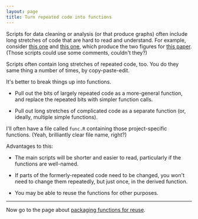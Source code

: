 ```yaml
---
layout: page
title: Turn repeated code into functions
---
```


Scripts for data cleaning or analysis (or that produce graphs) often
include long stretches of code that are hard to read and
understand. For example, consider
[this one](https://github.com/kbroman/Paper_Rqtl_Experiences/blob/master/R/lodcurve_fig1.R)
and
[this one](https://github.com/kbroman/Paper_Rqtl_Experiences/blob/master/R/rqtl_lines_code.R),
which produce the two figures for
[this paper](http://openresearchsoftware.metajnl.com/article/view/jors.at/43).
(Those scripts could use some comments, couldn't they?)

Scripts often contain long stretches of repeated code, too. You do
they same thing a number of times, by copy-paste-edit.

It's better to break things up into functions.

- Pull out the bits of largely repeated code as a more-general
  function, and replace the repeated bits with simpler function calls.

- Pull out long stretches of complicated code as a separate function
  (or, ideally, multiple simple functions).

I'll often have a file called `func.R` containing those
project-specific functions. (Yeah, brilliantly clear file name,
right?)

Advantages to this:

- The main scripts will be shorter and easier to read, particularly if
  the functions are well-named.

- If parts of the formerly-repeated code need to be changed, you won't
  need to change them repeatedly, but just once, in the derived
  function.

- You may be able to reuse the functions for other purposes.

---

Now go to the page about [packaging functions for reuse](packages.html).
